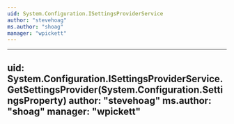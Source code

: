 ```yaml
---
uid: System.Configuration.ISettingsProviderService
author: "stevehoag"
ms.author: "shoag"
manager: "wpickett"
---
```


---
uid: System.Configuration.ISettingsProviderService.GetSettingsProvider(System.Configuration.SettingsProperty)
author: "stevehoag"
ms.author: "shoag"
manager: "wpickett"
---
